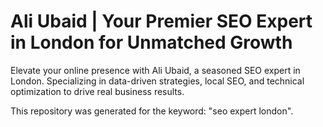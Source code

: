 # Ali Ubaid | Your Premier SEO Expert in London for Unmatched Growth

Elevate your online presence with Ali Ubaid, a seasoned SEO expert in London. Specializing in data-driven strategies, local SEO, and technical optimization to drive real business results.

This repository was generated for the keyword: "seo expert london".